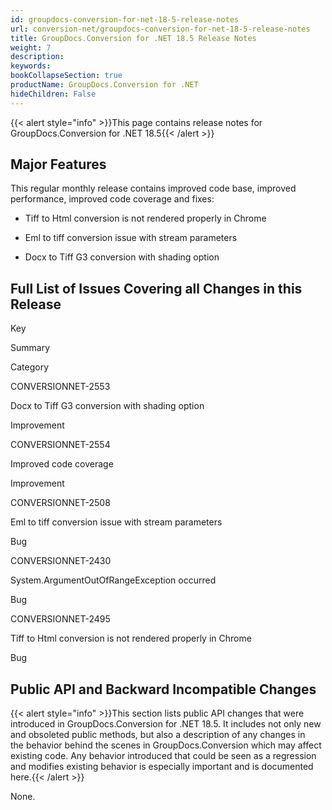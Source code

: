 ```yaml
---
id: groupdocs-conversion-for-net-18-5-release-notes
url: conversion-net/groupdocs-conversion-for-net-18-5-release-notes
title: GroupDocs.Conversion for .NET 18.5 Release Notes
weight: 7
description: 
keywords: 
bookCollapseSection: true
productName: GroupDocs.Conversion for .NET
hideChildren: False
---
```

{{< alert style="info" >}}This page contains release notes for GroupDocs.Conversion for .NET 18.5{{< /alert >}}

## Major Features

This regular monthly release contains improved code base, improved performance, improved code coverage and fixes: 

*   Tiff to Html conversion is not rendered properly in Chrome
    
*   Eml to tiff conversion issue with stream parameters
    
*   Docx to Tiff G3 conversion with shading option

## Full List of Issues Covering all Changes in this Release

Key

Summary

Category

CONVERSIONNET-2553

Docx to Tiff G3 conversion with shading option

Improvement

CONVERSIONNET-2554

Improved code coverage

Improvement

CONVERSIONNET-2508

Eml to tiff conversion issue with stream parameters

Bug

CONVERSIONNET-2430

System.ArgumentOutOfRangeException occurred

Bug

CONVERSIONNET-2495

Tiff to Html conversion is not rendered properly in Chrome

Bug

## Public API and Backward Incompatible Changes

{{< alert style="info" >}}This section lists public API changes that were introduced in GroupDocs.Conversion for .NET 18.5. It includes not only new and obsoleted public methods, but also a description of any changes in the behavior behind the scenes in GroupDocs.Conversion which may affect existing code. Any behavior introduced that could be seen as a regression and modifies existing behavior is especially important and is documented here.{{< /alert >}}

None.
